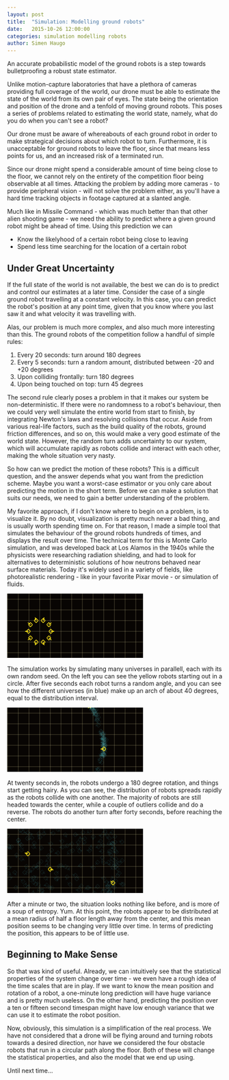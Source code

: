 ```yaml
---
layout: post
title:  "Simulation: Modelling ground robots"
date:   2015-10-26 12:00:00
categories: simulation modelling robots
author: Simen Haugo
---
```

An accurate probabilistic model of the ground robots is a step towards bulletproofing a robust state estimator.

Unlike motion-capture laboratories that have a plethora of cameras providing full coverage of the world, our drone must be able to estimate the state of the world from its own pair of eyes. The state being the orientation and position of the drone and a tenfold of moving ground robots. This poses a series of problems related to estimating the world state, namely, what do you do when you can't see a robot?

Our drone must be aware of whereabouts of each ground robot in order to make strategical decisions about which robot to turn. Furthermore, it is unacceptable for ground robots to leave the floor, since that means less points for us, and an increased risk of a terminated run.

Since our drone might spend a considerable amount of time being close to the floor, we cannot rely on the entirety of the competition floor being observable at all times. Attacking the problem by adding more cameras - to provide peripheral vision - will not solve the problem either, as you'll have a hard time tracking objects in footage captured at a slanted angle.

Much like in Missile Command - which was much better than that other alien shooting game - we need the ability to predict where a given ground robot might be ahead of time. Using this prediction we can

* Know the likelyhood of a certain robot being close to leaving
* Spend less time searching for the location of a certain robot

## Under Great Uncertainty

If the full state of the world is not available, the best we can do is to predict and control our estimates at a later time. Consider the case of a single ground robot travelling at a constant velocity. In this case, you can predict the robot's position at any point time, given that you know where you last saw it and what velocity it was travelling with.

Alas, our problem is much more complex, and also much more interesting than this. The ground robots of the competition follow a handful of simple rules:

1. Every 20 seconds: turn around 180 degrees
2. Every 5 seconds: turn a random amount, distributed between -20 and +20 degrees
3. Upon colliding frontally: turn 180 degrees
4. Upon being touched on top: turn 45 degrees

The second rule clearly poses a problem in that it makes our system be non-deterministic. If there were no randomness to a robot's behaviour, then we could very well simulate the entire world from start to finish, by integrating Newton's laws and resolving collisions that occur. Aside from various real-life factors, such as the build quality of the robots, ground friction differences, and so on, this would make a very good estimate of the world state. However, the random turn adds uncertainty to our system, which will accumulate rapidly as robots collide and interact with each other, making the whole situation very nasty.

So how can we predict the motion of these robots? This is a difficult question, and the answer depends what you want from the prediction scheme. Maybe you want a worst-case estimator or you only care about predicting the motion in the short term. Before we can make a solution that suits our needs, we need to gain a better understanding of the problem.

My favorite approach, if I don't know where to begin on a problem, is to visualize it. By no doubt, visualization is pretty much never a bad thing, and is usually worth spending time on. For that reason, I made a simple tool that simulates the behaviour of the ground robots hundreds of times, and displays the result over time. The technical term for this is Monte Carlo simulation, and was developed back at Los Alamos in the 1940s while the physicists were researching radiation shielding, and had to look for alternatives to deterministic solutions of how neutrons behaved near surface materials. Today it's widely used in a variety of fields, like photorealistic rendering - like in your favorite Pixar movie - or simulation of fluids.

<div class="row">
	<div class="col-md-4">
		<img class="img-responsive" src="/public/assets/simulation-1.gif">
	</div>
	<div class="col-md-8">
	<p>
		The simulation works by simulating many universes in parallell, each with its own random seed. On the left you can see the yellow robots starting out in a circle. After five seconds each robot turns a random angle, and you can see how the different universes (in blue) make up an arch of about 40 degrees, equal to the distribution interval.
	</p>
	</div>
</div>

<div class="row">
	<div class="col-md-4">
		<img class="img-responsive" src="/public/assets/simulation-2.gif">
	</div>
	<div class="col-md-8">
	<p>
		At twenty seconds in, the robots undergo a 180 degree rotation, and things start getting hairy. As you can see, the distribution of robots spreads rapidly as the robots collide with one another. The majority of robots are still headed towards the center, while a couple of outliers collide and do a reverse. The robots do another turn after forty seconds, before reaching the center.
	</p>
	</div>
</div>

<div class="row">
	<div class="col-md-4">
		<img class="img-responsive" src="/public/assets/simulation-3.gif">
	</div>
	<div class="col-md-8">
	<p>
		After a minute or two, the situation looks nothing like before, and is more of a soup of entropy. Yum. At this point, the robots appear to be distributed at a mean radius of half a floor length away from the center, and this mean position seems to be changing very little over time. In terms of predicting the position, this appears to be of little use.
	</p>
	</div>
</div>

## Beginning to Make Sense

So that was kind of useful. Already, we can intuitively see that the statistical properties of the system change over time - we even have a rough idea of the time scales that are in play. If we want to know the mean position and rotation of a robot, a one-minute long prediction will have huge variance and is pretty much useless. On the other hand, predicting the position over a ten or fifteen second timespan might have low enough variance that we can use it to estimate the robot position.

Now, obviously, this simulation is a simplification of the real process. We have not considered that a drone will be flying around and turning robots towards a desired direction, nor have we considered the four obstacle robots that run in a circular path along the floor. Both of these will change the statistical properties, and also the model that we end up using.

Until next time...

